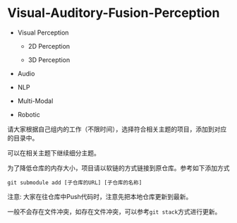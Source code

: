 # Visual-Auditory-Fusion-Perception

- Visual Perception


  - 2D Perception


  - 3D Perception


- Audio


- NLP


- Multi-Modal


- Robotic


请大家根据自己组内的工作（不限时间），选择符合相关主题的项目，添加到对应的目录中。

可以在相关主题下继续细分主题。

为了降低仓库的内存大小，项目请以软链的方式链接到原仓库。参考如下添加方式

```
git submodule add [子仓库的URL] [子仓库的名称]
```

注意: 大家在往仓库中Push代码时，注意先把本地仓库更新到最新。

一般不会存在文件冲突，如存在文件冲突，可以参考`git stack`方式进行更新。
